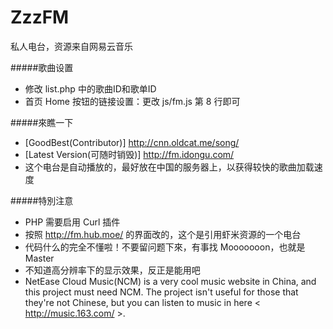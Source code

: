 ZzzFM
========
私人电台，资源来自网易云音乐

#####歌曲设置
- 修改 list.php 中的歌曲ID和歌单ID
- 首页 Home 按钮的链接设置：更改 js/fm.js 第 8 行即可

#####來瞧一下
- [GoodBest(Contributor)] http://cnn.oldcat.me/song/
- [Latest Version(可随时销毁)] http://fm.idongu.com/
- 这个电台是自动播放的，最好放在中国的服务器上，以获得较快的歌曲加载速度

#####特別注意
- PHP 需要启用 Curl 插件
- 按照 http://fm.hub.moe/ 的界面改的，这个是引用虾米资源的一个电台
- 代码什么的完全不懂啦！不要留问题下來，有事找 Mooooooon，也就是 Master
- 不知道高分辨率下的显示效果，反正是能用吧
- NetEase Cloud Music(NCM) is a very cool music website in China, and this project must need NCM. The project isn't useful for those that they're not Chinese, but you can listen to music in here < http://music.163.com/ >.
